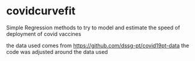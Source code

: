 # covidcurvefit
Simple Regression methods to try to model and estimate the speed of deployment of covid vaccines

the data used comes from https://github.com/dssg-pt/covid19pt-data
the code was adjusted around the data used

